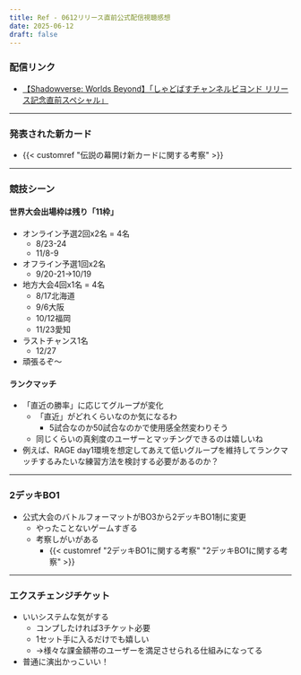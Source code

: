 ```yaml
---
title: Ref - 0612リリース直前公式配信視聴感想
date: 2025-06-12
draft: false
---
```

### 配信リンク
- [【Shadowverse: Worlds Beyond】「しゃどばすチャンネルビヨンド リリース記念直前スペシャル」](https://www.youtube.com/watch?v=LCW8hHcx7vs)
---
### 発表された新カード
- {{< customref "伝説の幕開け新カードに関する考察" >}}
---
### 競技シーン
#### 世界大会出場枠は残り「11枠」
- オンライン予選2回x2名 = 4名
	- 8/23-24
	- 11/8-9
- オフライン予選1回x2名
	- 9/20-21→10/19
- 地方大会4回x1名 = 4名
	- 8/17北海道
	- 9/6大阪
	- 10/12福岡
	- 11/23愛知
- ラストチャンス1名
	- 12/27
- 頑張るぞ〜
#### ランクマッチ
- 「直近の勝率」に応じてグループが変化
	- 「直近」がどれくらいなのか気になるわ
		- 5試合なのか50試合なのかで使用感全然変わりそう
	- 同じくらいの真剣度のユーザーとマッチングできるのは嬉しいね
- 例えば、RAGE day1環境を想定してあえて低いグループを維持してランクマッチするみたいな練習方法を検討する必要があるのか？
---
### 2デッキBO1
- 公式大会のバトルフォーマットがBO3から2デッキBO1制に変更
	- やったことないゲームすぎる
	- 考察しがいがある
		- {{< customref "2デッキBO1に関する考察" "2デッキBO1に関する考察" >}}
---
### エクスチェンジチケット
- いいシステムな気がする
	- コンプしたければ3チケット必要
	- 1セット手に入るだけでも嬉しい
	- →様々な課金額帯のユーザーを満足させられる仕組みになってる
- 普通に演出かっこいい！